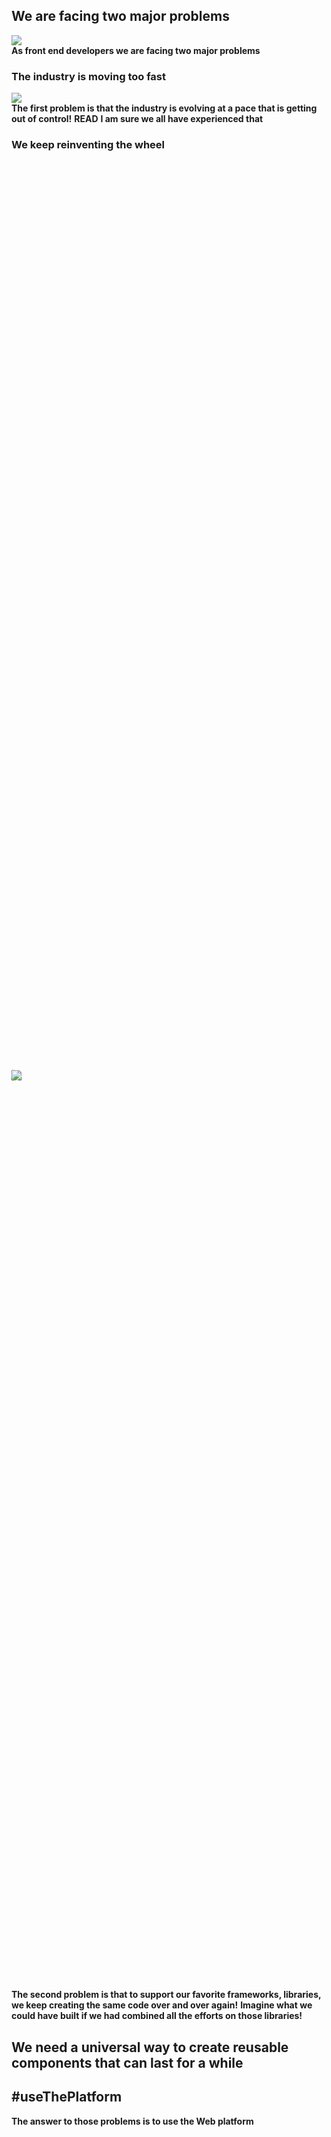 <section data-transition="none">
    <h2>We are facing two major problems</h2>
    <img src="./img/commitstrip/commitstrip.png" class="img-plain"/>
    <aside class="notes">
        <b>As front end developers we are facing two major problems</b>
    </aside>
</section>

<section data-transition="none">
    <h3>The industry is moving too fast</h3>
    <img src="./img/commitstrip/commitstrip.png" class="img-plain"/>
    <aside class="notes">
        <b>The first problem is that the industry is evolving at a pace that is getting out of control!</b>
        <b>READ</b>
        <b>I am sure we all have experienced that</b>
    </aside>
</section>

<section class="stretch">
    <h3>We keep reinventing the wheel</h3>
    <div style="height: 75%; position: relative; width: 100%; display: flex; justify-items: center; align-items: center; align-content: center; flex: 1;">
        <div class="fragment"></div>
        <img data-autoslide="1000" style="position: absolute; transform: rotate(0.005turn) " src="./img/material/material-design-1.png" class="img-plain fragment zoom-in"/>
        <img data-autoslide="1000" style="position: absolute; transform: rotate(-0.005turn) " src="./img/material/material-design-2.png" class="img-plain fragment zoom-in"/>
        <img data-autoslide="1000" style="position: absolute; transform: rotate(0.008turn) " src="./img/material/material-design-3.png" class="img-plain fragment zoom-in"/>
        <img data-autoslide="1000" style="position: absolute; transform: rotate(-0.008turn) " src="./img/material/material-design-4.png" class="img-plain fragment zoom-in"/>
        <img data-autoslide="1000" style="position: absolute; transform: rotate(0.010turn) " src="./img/material/material-design-5.png" class="img-plain fragment zoom-in"/>
        <img data-autoslide="1000" style="position: absolute; transform: rotate(-0.010turn) " src="./img/material/material-design-6.png" class="img-plain fragment zoom-in"/>
        <img data-autoslide="1000" style="position: absolute; transform: rotate(0.015turn) " src="./img/material/material-design-7.png" class="img-plain fragment zoom-in"/>
        <img data-autoslide="1000" style="position: absolute; transform: rotate(-0.015turn)" src="./img/material/material-design-8.png" class="img-plain fragment zoom-in"/>
        <img data-autoslide="1000" style="position: absolute; transform: rotate(0.005turn)" src="./img/material/material-design-9.png" class="img-plain fragment zoom-in"/>
        <img style="position: absolute; transform: rotate(-0.005turn)" src="./img/material/material-design-10.png" class="img-plain fragment zoom-in"/>
        <!-- <img style="position: absolute; left: calc(50% - 250px);" src="./img/material/illuminati.png" class="img-plain fragment zoom-in"/> -->
    </div>
    <aside class="notes">
        <b>The second problem is that to support our favorite frameworks, libraries, we keep creating the same code over and over again!</b>
        <b>Imagine what we could have built if we had combined all the efforts on those libraries!</b>
    </aside>
</section>

<section>
    <h2>We need a <span style="color: var(--primary)">universal</span> way to create <span style="color: var(--primary)">reusable components</span> that can  <span style="color: var(--primary)">last for a while</span></h2>
    <aside class="notes">
        <b></b>
    </aside>
</section>

<section>
    <h2>#useThePlatform</h2>
    <aside class="notes">
        <b>The answer to those problems is to use the Web platform</b>
    </aside>
</section>
